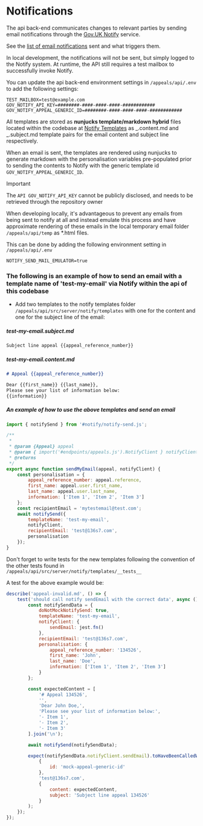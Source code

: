 # Notifications

The api back-end communicates changes to relevant parties by sending email notifications through the [Gov.UK Notify](https://www.notifications.service.gov.uk/) service.

See the [list of email notifications](notifications-and-triggers.md) sent and what triggers them.

In local development, the notifications will not be sent, but simply logged to the Notify system. At runtime, the API still requires a test mailbox to successfully invoke Notify.

You can update the api back-end environment settings in `/appeals/api/.env` to add the following settings:

```shell
TEST_MAILBOX=test@example.com
GOV_NOTIFY_API_KEY=########-####-####-####-############
GOV_NOTIFY_APPEAL_GENERIC_ID=########-####-####-####-############
```

All templates are stored as **nunjucks template/markdown hybrid** files located within the codebase at [Notify Templates](../appeals/api/src/server/notify/templates) as _.content.md and _.subject.md template pairs for the email content and subject line respectively.

When an email is sent, the templates are rendered using nunjucks to generate markdown with the personalisation variables pre-populated prior to sending the contents to Notify with the generic template id `GOV_NOTIFY_APPEAL_GENERIC_ID`.

> [!IMPORTANT]
> The `API GOV_NOTIFY_API_KEY` cannot be publicly disclosed, and needs to be retrieved through the repository owner

When developing locally, it's advantageous to prevent any emails from being sent to notify at all and instead emulate this process and have approximate rendering of these emails in the local temporary email folder `/appeals/api/temp` as \*.html files.

This can be done by adding the following environment setting in `/appeals/api/.env`

```shell
NOTIFY_SEND_MAIL_EMULATOR=true
```

### The following is an example of how to send an email with a template name of 'test-my-email' via Notify within the api of this codebase

- Add two templates to the notify templates folder `/appeals/api/src/server/notify/templates` with one for the content and one for the subject line of the email:

##### test-my-email.subject.md

```markdown
Subject line appeal {{appeal_reference_number}}
```

##### test-my-email.content.md

```markdown
# Appeal {{appeal_reference_number}}

Dear {{first_name}} {{last_name}},
Please see your list of information below:
{{information}}
```

##### An example of how to use the above templates and send an email

```javascript
import { notifySend } from '#notify/notify-send.js';

/**
 *
 * @param {Appeal} appeal
 * @param { import('#endpoints/appeals.js').NotifyClient } notifyClient
 * @returns
 */
export async function sendMyEmail(appeal, notifyClient) {
	const personalisation = {
		appeal_reference_number: appeal.reference,
		first_name: appeal.user.first_name,
		last_name: appeal.user.last_name,
		information: ['Item 1', 'Item 2', 'Item 3']
	};
	const recipientEmail = 'mytestemail@test.com';
	await notifySend({
		templateName: 'test-my-email',
		notifyClient,
		recipientEmail: 'test@136s7.com',
		personalisation
	});
}
```

Don't forget to write tests for the new templates following the convention of the other tests found in `/appeals/api/src/server/notify/templates/__tests__`

A test for the above example would be:

```javascript
describe('appeal-invalid.md', () => {
	test('should call notify sendEmail with the correct data', async () => {
		const notifySendData = {
			doNotMockNotifySend: true,
			templateName: 'test-my-email',
			notifyClient: {
				sendEmail: jest.fn()
			},
			recipientEmail: 'test@136s7.com',
			personalisation: {
				appeal_reference_number: '134526',
				first_name: 'John',
				last_name: 'Doe',
				information: ['Item 1', 'Item 2', 'Item 3']
			}
		};

		const expectedContent = [
			'# Appeal 134526',
			'',
			'Dear John Doe,',
			'Please see your list of information below:',
			'- Item 1',
			'- Item 2',
			'- Item 3'
		].join('\n');

		await notifySend(notifySendData);

		expect(notifySendData.notifyClient.sendEmail).toHaveBeenCalledWith(
			{
				id: 'mock-appeal-generic-id'
			},
			'test@136s7.com',
			{
				content: expectedContent,
				subject: 'Subject line appeal 134526'
			}
		);
	});
});
```
